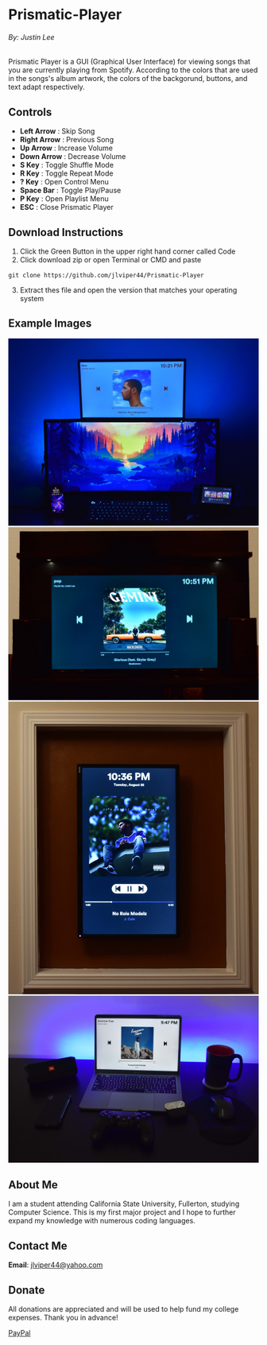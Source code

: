 # Prismatic-Player
###### By: Justin Lee
Prismatic Player is a GUI (Graphical User Interface) for viewing songs that you are currently playing from Spotify. 
According to the colors that are used in the songs's album artwork, the colors of the backgorund, buttons, and text adapt respectively.

## Controls
+ **Left Arrow** : Skip Song
+ **Right Arrow** : Previous Song
+ **Up Arrow** : Increase Volume
+ **Down Arrow** : Decrease Volume
+ **S Key** : Toggle Shuffle Mode
+ **R Key** : Toggle Repeat Mode
+ **? Key** : Open Control Menu
+ **Space Bar** : Toggle Play/Pause
+ **P Key** : Open Playlist Menu
+ **ESC** : Close Prismatic Player

## Download Instructions
1. Click the Green Button in the upper right hand corner called Code
2. Click download zip or
open Terminal or CMD and paste
```
git clone https://github.com/jlviper44/Prismatic-Player
```
3. Extract thes file and open the version that matches your operating system

## Example Images
![1](https://github.com/jlviper44/Prismatic-Player/blob/master/Example%20Images/1.jpg)
![2](https://github.com/jlviper44/Prismatic-Player/blob/master/Example%20Images/2.jpg)
![3](https://github.com/jlviper44/Prismatic-Player/blob/master/Example%20Images/3.jpg)
![4](https://github.com/jlviper44/Prismatic-Player/blob/master/Example%20Images/4.jpg)

## About Me
I am a student attending California State University, Fullerton, studying Computer Science. 
This is my first major project and I hope to further expand my knowledge with numerous coding languages.

## Contact Me
**Email**: jlviper44@yahoo.com

## Donate
All donations are appreciated and will be used to help fund my college expenses. 
Thank you in advance!

[PayPal](https://www.paypal.com/cgi-bin/webscr?cmd=_donations&business=jlviper44%40gmail.com&currency_code=USD&source=url)
